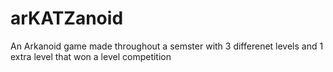 # arKATZanoid
An Arkanoid game made throughout a semster with 3 differenet levels and 1 extra level that won a level competition 
